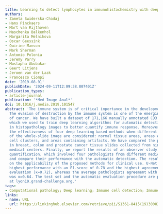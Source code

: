 ```yaml
---
title: Learning to detect lymphocytes in immunohistochemistry with deep learning
authors:
- Zaneta Swiderska-Chadaj
- Hans Pinckaers
- Mart van Rijthoven
- Maschenka Balkenhol
- Margarita Melnikova
- Oscar Geessink
- Quirine Manson
- Mark Sherman
- Antonio Polonia
- Jeremy Parry
- Mustapha Abubakar
- Geert Litjens
- Jeroen van der Laak
- Francesco Ciompi
date: '2019-08-01'
publishDate: '2024-09-11T12:09:38.807401Z'
publication_types:
- article-journal
publication: '*Med Image Anal*'
doi: 10.1016/j.media.2019.101547
abstract: 'The immune system is of critical importance in the development of cancer.
  The evasion of destruction by the immune system is one of the emerging hallmarks
  of cancer. We have built a dataset of 171,166 manually annotated CD3  and CD8  cells,
  which we used to train deep learning algorithms for automatic detection of lymphocytes
  in histopathology images to better quantify immune response. Moreover, we investigate
  the effectiveness of four deep learning based methods when different subcompartments
  of the whole-slide image are considered: normal tissue areas, areas with immune
  cell clusters, and areas containing artifacts. We have compared the proposed methods
  in breast, colon and prostate cancer tissue slides collected from nine different
  medical centers. Finally, we report the results of an observer study on lymphocyte
  quantification, which involved four pathologists from different medical centers,
  and compare their performance with the automatic detection. The results give insights
  on the applicability of the proposed methods for clinical use. U-Net obtained the
  highest performance with an F1-score of 0.78 and the highest agreement with manual
  evaluation (κ=0.72), whereas the average pathologists agreement with reference standard
  was κ=0.64. The test set and the automatic evaluation procedure are publicly available
  at lyon19.grand-challenge.org.'
tags:
- Computational pathology; Deep learning; Immune cell detection; Immunohistochemistry
links:
- name: URL
  url: https://linkinghub.elsevier.com/retrieve/pii/S1361-8415(19)30082-9
---
```

